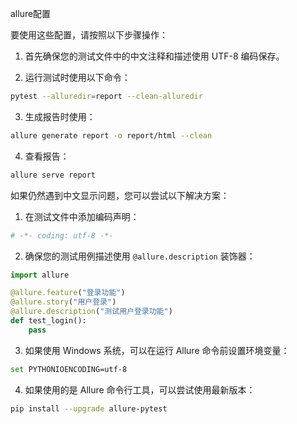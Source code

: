 allure配置

要使用这些配置，请按照以下步骤操作：

1. 首先确保您的测试文件中的中文注释和描述使用 UTF-8 编码保存。

2. 运行测试时使用以下命令：
```bash
pytest --alluredir=report --clean-alluredir
```

3. 生成报告时使用：
```bash
allure generate report -o report/html --clean
```

4. 查看报告：
```bash
allure serve report
```

如果仍然遇到中文显示问题，您可以尝试以下解决方案：

1. 在测试文件中添加编码声明：
```python
# -*- coding: utf-8 -*-
```

2. 确保您的测试用例描述使用 `@allure.description` 装饰器：
```python
import allure

@allure.feature("登录功能")
@allure.story("用户登录")
@allure.description("测试用户登录功能")
def test_login():
    pass
```

3. 如果使用 Windows 系统，可以在运行 Allure 命令前设置环境变量：
```bash
set PYTHONIOENCODING=utf-8
```

4. 如果使用的是 Allure 命令行工具，可以尝试使用最新版本：
```bash
pip install --upgrade allure-pytest
```

